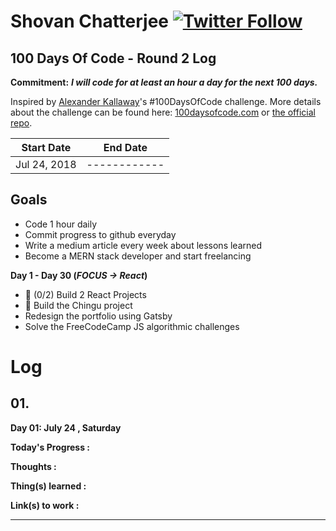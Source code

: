 <!-- prettier-ignore -->
# Shovan Chatterjee [![Twitter Follow](https://img.shields.io/twitter/follow/shovan_ch.svg?style=flat-square&label=Follow%20@shovan_ch)](https://twitter.com/intent/follow?screen_name=shovan_ch)

## 100 Days Of Code - Round 2 Log

**Commitment:** **_I will code for at least an hour a day for the next 100 days._**

Inspired by [Alexander Kallaway](https://twitter.com/ka11away)'s #100DaysOfCode challenge. More details about the challenge can be found here: [100daysofcode.com](http://100daysofcode.com/) or [the official repo](https://github.com/Kallaway/100-days-of-code).

| Start Date   | End Date     |
| ------------ | ------------ |
| Jul 24, 2018 | ------------ |

## Goals

* Code 1 hour daily
* Commit progress to github everyday
* Write a medium article every week about lessons learned
* Become a MERN stack developer and start freelancing

**Day 1 - Day 30 (***FOCUS -> React***)**
* 🏃‍ (0/2) Build 2 React Projects
* 🏃‍ Build the Chingu project
* Redesign the portfolio using Gatsby
* Solve  the FreeCodeCamp JS algorithmic challenges

# Log

<!--
## XX.

**Day XX: July , day**

**Today's Progress :**

**Thoughts :**

**Thing(s) learned :**

**Link(s) to work :**

**Tomorrow's Goals**

---
-->
## 01.

**Day 01: July 24 , Saturday**

**Today's Progress :**

**Thoughts :**

**Thing(s) learned :**

**Link(s) to work :**

---














<!--

## 15 - 25. The Cryptotracker project

**Day 15 - 25 : June 12 - June 22**

**Progress :**
Another summary update. I have been working on the cryptocurrency tracker project. Nearly done with it, just need some work with the styles to make it responsive.

**Thoughts :**
Enjoyed the whole process of building the crypto-tracker project. Right from the mockups to the coding, getting to see your idea becoming real is both exciting and humbling. Maybe that's one of the many perks which comes with being a programmer. I have learn more about react and how to cope with those situation when your code, just doesn't seem to work. Next step is to, make this project into a game where users can buy, sell, track their crypocurrency, ofcourse using virtual money 😅. Quite excited for this whole thing. <br>
After this, need to work on my portfolio. I am planning to use gatsby for that. It seems quite fast, also easy to integrate blog into it. Let the journey continue.

**Link(s) to work :**
- [Re-crypto - the cryptocurrency tracker](https://re-crypto.netlify.com/)
- [Github repo](https://github.com/shovanch/re-crypto)

## 04 - 14. React and more React

**Day 04 - 14: June 1 - June 11**

**Progress :**
Logging the progress after longtime. I have been maintaining the coding habit daily. I made some simple react components and combined them to build more complex app. Enjoying the whole process so far. Worked on the movie project. Learning how to use API, maintain complex state. All pieces are fitting in like a puzzle. Moving with full steam ahead 🔥

**Thoughts :**
I have great experience with React so far. There are not many things to learn, but figuring out which way to go to tackle a particular problem is more important. Getting comfortable with React methods now. Next step is to put all the things in practice. I got lots of awesome project ideas to implement, quite excited to build them. After that, will move on to Redux, testing and other advanced stuffs.

**Thing(s) learned :**
- Handling API requests in React
- React component lifecycle and methods
- Handling state and props
- Input range slider
- React router and methods

**Link(s) to work :**
-[Crypto Project](http://re-cryptosh.now.sh)
-[Movie Project](https://react-tmdb.now.sh/)

---

## 03. React forms and Arrays

**Day 03: May 31, Thursday**

**Today's Progress :**
Learned how to handle events in React, use arrays inside JSX and render them.

**Thoughts :**
React is going all well. The previous learnings of JS is helping here. That's why fundamentals are always important, it makes learning things easier and faster down the road. Exams are coming too, tomorrow focus will be more on Data Structures and C++.

**Thing(s) learned :**
- How to handle events in React
- How to render array elements from JSX expression dynamically,

**Link(s) to work :**
- [React course code](https://github.com/shovanch/react-course)

---

## 02. Setting up React and basics

**Day 02: May 30 , Wednesday**

**Today's Progress :**
Started Andrew Mead's React course, setup babel, live-server for JSX compilation. Pretty excited for the journey.

**Thoughts :**
Going to learn the fundamentals of React well enough before moving onto things Redux. Learn the fundamentals, apply them in projects, learn some more, apply them. So on and so forth. Going to summarise each weeks learning in the blog. That's a good way to learn.

**Thing(s) learned :**
- How to setup babel to compile React code
- JSX expressions, calling functions inside
- Conditional JSX rendering with logical opertors
- Quirks of ES6 arrow functions.
- Events and attributes
- Manual data binding and re-rendering

**Link(s) to work :**
- [React course code](https://github.com/shovanch/react-course)

---

## 01. Completed the ES6 course

**Day 01: May 29 , Tuesday**

**Today's Progress :**
Done with the ES6 course on Udemy. It was quite a extensive guide to all the modern JS features and architectures. Learned a lot. Moving to React ecosystem, extensive knowledge of ES6 will come quite handy.

**Thoughts :**
Starting React from tomorrow. Exams are also from next week. It'll quite a juggling act between these two.

**Thing(s) learned :**
Blog post coming soon.

**Link(s) to work :**
- [ES6 project repo](https://github.com/shovanch/forkify)
- [Live project](http://shovanch.com/forkify/)

**Tomorrow's Goals :**
Base Goal = Code min. 1 hour.<br>
Will start the React Course plus reading and coding some Data Structures for exams.

---
## 01. Working with ES6

**Day 01: May 25 , Friday**

**Today's Progress :** Working on the ES6 project. Things are coming nice and clean. Quite happy with progress so far. Hoping to complete the project tonight and get started with React.

**Thoughts :** Another attempt with #100DaysOfCode. Lets do it this time. Coming weeks, there's going to be a lot of coding. Projects + exams are coming, so that counts too.

**Thing(s) learned :**
To be added

**Link(s) to work :**
- [ES6 project repo](https://github.com/shovanch/forkify)
- [Live project](http://shovanch.com/forkify/)
---

## 01. Setup webpack

**Day 01: May 9 , Wednesday**

**Today's Progress :** Making progress on the JS course. Learned about webpack and how to setup a webpack config.

**Thoughts :** Going to do speedrun on the course. Want to move on to projects and React as fast as possible.

**Thing(s) learned :**
* How to setup webpack config with plugins and dev-server
* MVC architecture
* How ES6 modules work

**Link(s) to work :**
* [Project link](https://github.com/shovanch/forkify)

**Tomorrow's Goals**
* No specific goals, just focus on coding atleast 1 hour.

---
## 02.

### Day 02: 14 Mar , Wednesday

**Today's Progress :** Completed budget-tracker-project section of the Complete JS developer course.

## 01. ES6
**Day 01: Apr 20 , Friday**

**Today's Progress :** Worked on the Javascript Course. Learnt about spread, rest parameters, default parameters, maps. Having that clicked feeling, when you understood something for first time. Lets build up the momentum. 🔥

**Thoughts :**

**Thing(s) learned :**
  - Spread Operator
  - Rest parameters
  - Default parameters
  - Maps and how to use it

**Link(s) to work :**

**Tomorrow's Goals**
 - Complete ES6 learning part of the JS Course.

---
**Thoughts :** Will complete ES6 part today. Hoping to complete till Module-20 of JS30 by the end of the week and build the redesign of the portfolio.

----

## 07. Setting up the blog

### Day 07: Feb 17 , Saturday

**Today's Progress :** It's good to be back.

**Thoughts :**

**Thing(s) learned :**

**Link(s) to work :**

**Tomorrow's Goals**

---

## 06. Progress with JS30

### Day 06: Feb 9 , Friday

**Today's Progress :** Did Module 2 and 3 of Javascipt30.

**Thoughts :**

**Thing(s) learned :**

**Link(s) to work :**

**Tomorrow's Goals**

* Complete the part-1 of the JS course coding challenges.
* Do 2 modules of JS30

---

## 05. Completed Advanced Obj. and Functions

### Day 05: Feb 5 , Monday

**Today's Progress :**

**Thoughts :**

**Thing(s) learned :**

**Link(s) to work :**

**Tomorrow's Goals**

---

## 04. Starting Javascript30

### Day 04: Feb 4, Sunday

**Today's Progress :**

**Thoughts :**

**Thing(s) learned :**

**Link(s) to work :**

* [JS30 Project Repo](https://github.com/shovanch/JS30/tree/master/01%20-%20JavaScript%20Drum%20Kit)
* [JS30 Module-1 Live](https://shovanch.com/JS30/01%20-%20JavaScript%20Drum%20Kit/)

**Tomorrow's Goals**

* Complete the Advanced Obj and Function section and write the notes
* Complete all the coding challenges in the sections
* DO 2 more modules of JS30

---

## 03. Objects, prototype and functions

### Day 03: Feb 3 , Saturday

**Today's Progress :** Made progress on the Advanced Objects and Functions section of the JS course. Learned about fundamental concepts like prototype, inheritance, first-class functions and lot more things.

**Thoughts :** Again fell short of goals that I set yesterday, Still progress is made. Need to carry the momentum forward. The JS course has been phenomenal so far. Lots of 'aha' moments here and there. Getting to know how things work from inside is truly enlighting. Going to focus on more on this path. Get really skilled with vanilla JS concepts. <br> Looked for some remote dev jobs offering. All's well with only one cavaet, 'The experience' requirement. Having said that, focus is to learn and build now, then moving to jobs.

**Thing(s) learned :**

* **Objects and Primitives**:
* **How inheritance works in JS**:
* **Prototype and Prototype chain**:
* **Creating objects using Function constructors**:
* **Creating objects using Object.create()**:
* **First class functions**:
* **Passing functions as an argument to another function**:
* **Functions returning functions**:
* **immediately Invoked Function Expressions (IIFE)**:

Whew... thats a hell lot of things. Will write detailed notes tomorrow after completing the whole section.

**Link(s) to work :**

* [Course Codes](https://codepen.io/shovanch/pen/xYZemV)

**Tomorrow's Goals**

* Complete the Advanced Objects and functions section and write detailed notes
* Solve the coding challenges and add the features in the DOM Pig game
* ~~Do 3 modules of JS30~~ [Only 1 done 😔]

---

## 02. Building JS Pig Game

### Day 02: Feb 2, Friday

**Today's Progress :** Completed DOM manipulation section of JS course. Build the JS Pig game. It's fun to play.

**Thoughts :** Building the JS pig game was quite fun. Learned about simple yet powerful concepts for working with the DOM. Most important thing, coding each part methodically like a piece of puzzle. Order in Chaos. Didn't work on JS30 today. Will compensate for it tomorrow. <br> Also, submitted the profile on Upwork but it got rejected due the reason of 'lack of oppurtunities'. Need to work on the core skills, make some awesome projects and resubmit again. Target -> 1st week of March.

**Thing(s) learned :**

* Accessing and manipulating the DOM elements
* **How events get processed** : With parallel to the execution stack there's a thing called 'message queue'. Where the events are stored in line. So, _when the execution is empty or all the functions have been returned_ then the next event in message queue gets processed, then it calls the event listener which itself is a function so it gets added to the execution stack and it goes on... 😅.
* **Callback functions** : Functions are which are not called by us. For example, inside event listener we dont put function call only the function name as the event listener will call the function when it gets processed in the execution stack.

```javascript
function f1() {
  // Do something
}

// Calling the function
f1();

// Function gets called by the event listener, hence no brackets. Its a callback function
dom.addEventListener("click", f1);
```

* Using _state variables_ to keep track of the status of the program

**Link(s) to work :**

* [JS PIG game project](https://shovanch.com/JS-course-projects/DOM-Pig-Game/)
* [Project Code](https://github.com/shovanch/JS-course-projects/tree/master/DOM-Pig-Game)

**Tomorrow's Goals**

* Add the extra features to the game
* Complete Advanced Objects and Function section of the JS course
* Do modules 1 and 2 of JS30

---

## 01. Learning How JS works

### Day 01: Feb 1, Thursday

**Today's Progress :** Did 'How JS works' section of Complete JS developer course.

**Thoughts :** Learned How JS executes code in the background. Core concepts are really helpful to be a complete developer. It gives a new insight when solving the same problems. <br> Going to break the challenge into short term goals. Like for D30, the goal is to become proficient in JS and get started with React with more time spent on building actual projects.

**Thing(s) learned :**

* Written JS code goes into the JS engine (Ex: Chrome V8 Engine) where it first parsed into AST(Abstract Syntax tree) -> conversion to machine code -> then the machine code gets executed.
* **Execution context** is like a wrapper or container which store the variables and where code is evaluated and executed. Default execution context is global (Which is window object in browser).
* **Execution context** phases are divided into 1. Creation phase and 2. Execution Phase.
* In **Creation Phase**: First, the variable object is created. Code is scanned for function and variable declaration. Which gets moved to the top. Regardless of where they are declared. This behaviour called Hoisting. <br> For each function, a property gets created in the VO and its points to the actual function. As for the variable, it also gets a property is VO, but its value is set as undefined. thats why calling why a variable before its actual declared shows undefined, then it gets defined in execution phase. But, in ES6, this things matter less, as const and let are block scoped.
* **Scopes** : Creating the scope chain is 2nd step of creation phase. <br> Scopes answer where we can access a certain variable. Each function creates a scope. As for _lexical scoping_ it means function written within another function gets access to the scope of outer function. The default scope is global scope (Matters less in ES6).
* **Execution stack VS Scope chain**: Ex. context -> order in which functions are called. <br> Scope chain -> Order in which functions are written lexically.
* **this** : 3rd step of creation of phase of ECxt is determining and setting value of 'this' keyword. <br>
  _In regular function call_ -> 'this' points to the global object (window obj. in browser).
  _In object method call_ -> 'this' points to the object that is calling the method.
* 'this' is not assigned to a value untill a fn. where its actually defined is called. Using this concept, we can use method borrowing to share method between objects.

```javascript
obj1.method = obj2.method;
// calling the method from object 2
obj2.method();
```

**Link(s) to work :**

* [Code examples](https://codepen.io/shovanch/pen/paJdKQ?editors=0012)

**Tomorrow's Goals**

* ~~Complete the DOM section of Complete JS course~~
* Complete module 1 & 2 of Javascript30

---

-->
<!-- ## 05. Medium UI project
### Day 05: January 19, Friday

**Today's Progress :** Coded two more sections of the Medium UI project. Still have some problem in Firefox, I think most related to grid-row height. Will look into it, after coding it in Chrome. The story feed section seemed bit complex, but at the end it was just changing the flex-direction property and it worked. Cool!!

![Medium clone story feed section](https://user-images.githubusercontent.com/16104985/35186073-56f62e04-fe34-11e7-81d2-e99e61d998ed.png)

**Thoughts :** Over the course of time, my CSS course has improved a lot. Special thanks to the Udemy advanced CSS course. Feels quite confident working with CSS now. Now, need to get to that same level with Javascript too. Starting the JS course from tomorrow.

**Thing(s) learned :** More coding, less learning.

**Link(s) to work :**
- [Live Site](https://shovanch.com/ui-projects/medium-ui) (Work-in-progress)
- [Github Repo](https://github.com/shovanch/ui-projects/tree/master/medium-ui)

---

## 04. Working on MediumUI clone
### Day 04: January 18, Thursday

**Today's Progress :** Back to coding after 2 weeks. Made some progress on the medium UI project. Done with the header and top two sections.

![Medium Homepage clone](https://user-images.githubusercontent.com/16104985/35112487-37cc1cb4-fca4-11e7-853c-5f135b3c7c84.png)

**Thoughts :** Its a good idea to practice both Dev and UI skills by cloning other sites. On that note, working on the medium homepage. Quite confident that I would be able to do it nearly the same. Although there's some margin issue on Firefox. Will debug them after doing it on Chrome.

**Thing(s) learned :** Nothing learnt. Mostly practicing upon the old ones.

**Link(s) to work :**
- [Live Site](https://shovanch.com/ui-projects/medium-ui) (Work-in-progress)
- [Github Repo](https://github.com/shovanch/ui-projects/tree/master/medium-ui)

---

## 03. Making CSS grid responsive
### Day 03: January 4, Thursday

**Today's Progress :** Had a bit of work left on the CSS grid project from yesterday. Wrote the media queries for the layout. Now, it looks on great on all widths.

**Thoughts :** Missed last day. Had extreme headache. Couldn't focus on work. Neeed to keep this missed day numbers minimal. Writing the media queries for grid and realized how easy it is now compared to the tons of code for floats and even flexbox. Most of the layout can be made responsive at the first place using properties like minmax(), min-content, max-content. Its all buttery smooth. The only problem is browser support. I dont want to write duplicate code for old browsers. So, from now on its going to be all grids. Flexbox at most as fallback. Couldn't start the medium-clone project as expected today. Lets get on with it with full force from tomorrow. 🔥

**Thing(s) learned :**
- How to make CSS grid layout responsive using media queries
- How to make fallback for grid using @supports rule

**Link(s) to work :**
- [CSS grid project code](https://github.com/shovanch/advanced-css-course-projects/tree/master/Nexter)
- [Live project site](https://shovanch.com/advanced-css-course-projects/Nexter/)


---

## 02. Completed Nexter project
### Day 02: January 2, Tuesday

**Today's Progress :** Completed the nexter project as part of Advanced CSS course.

**Thoughts :** Learned lot about CSS Grid in this projects, in various situations and use cases. Will complete the media queries tomorrow. Then, moving on to the project- Cloning the homepage of Medium using grid. Quite excited. The completed project looks really great.

![Webpage gif](https://media.giphy.com/media/d2iYkL9TzZj7kGBO/giphy.gif)

**Thing(s) learned :**
- Using ::before and ::after pseudo elements as grid items
- How to make the commonly used 'Seen on' section

**Link(s) to work :**
- [CSS grid project code](https://github.com/shovanch/advanced-css-course-projects/tree/master/Nexter)
- [Live project site](https://shovanch.com/advanced-css-course-projects/Nexter/)  (Not fully-responsive yet)

---

## 01. Working with CSS Grid
### Day 01: January 1, Monday

**Today's Progress :** Made a reusable card component using grid and flexbox together. Worked on making a image gallery using CSS grid. Quite great, once got the hang of the syntax.

**Thoughts :** So far so good. CSS grid looks quite promising. It also made working with CSS layouts fun instead of the hack-n-slash with float. Important thing to note that Grid and flexbox compliment each other, not as replacement. Grid for 2D, Flexbox for 1D. The image gallery part was really cool. Basically it was just laying the template-columns and then placing each grid item following the grid-lines. Kid's stuff.

![capture](https://user-images.githubusercontent.com/16104985/34470598-f740ecac-ef5a-11e7-9dcc-b674633026f8.PNG)

Also learned a rather cool emmet trick to use while writing HTML markup for this type of image gallery

```html
<!-- This and then pressing tab would-
(img.gallery__img--$[src="img/gallery-$"][alt="Gallery Image $"])*5

<!-- print this number of times specified in increasing order, 😎
<img src="img/gallery-1" alt="Gallery Image 1" class="gallery__img--1">
```
**Thing(s) learned :**
- How to make a simple card component using grid and flexbox
- Grid overlapping method + z-index to position items.
- `<sup>` tag to write superscript numbers
- object-fit property for images to maintain aspect ratio

**Link(s) to work :**
- [CSS grid project code](https://github.com/shovanch/advanced-css-course-projects/tree/master/Nexter)
- [Live project site](https://shovanch.com/advanced-css-course-projects/Nexter/)  (work-in-progress)

---
 -->
